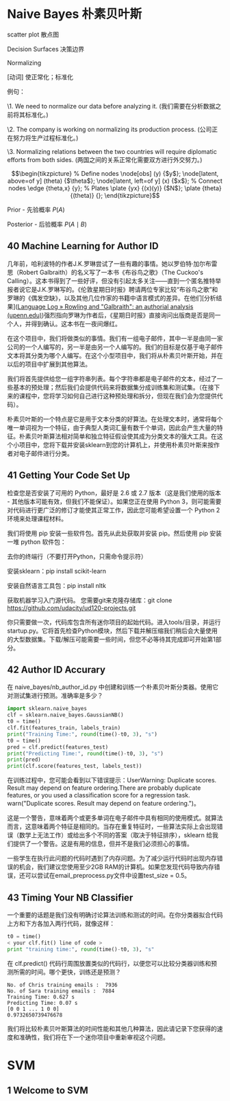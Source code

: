 # Naive Bayes 朴素贝叶斯

scatter plot 散点图

Decision Surfaces 决策边界

Normalizing

[动词] 使正常化；标准化

例句：

\1. We need to normalize our data before analyzing it. (我们需要在分析数据之前将其标准化。)

\2. The company is working on normalizing its production process. (公司正在努力将生产过程标准化。)

\3. Normalizing relations between the two countries will require diplomatic efforts from both sides. (两国之间的关系正常化需要双方进行外交努力。)

$$\begin{tikzpicture} % Define nodes \node[obs] (y) {$y$}; \node[latent, above=of y] (theta) {$\theta$}; \node[latent, left=of y] (x) {$x$}; % Connect nodes \edge {theta,x} {y}; % Plates \plate {yx} {(x)(y)} {$N$}; \plate {theta} {(theta)} {}; \end{tikzpicture}$$



Prior -  先验概率 $P(A)$

Posterior - 后验概率 $P(A\mid B)$



## 40 Machine Learning for Author ID

几年前，哈利波特的作者J.K.罗琳尝试了一些有趣的事情。她以罗伯特·加尔布雷思（Robert Galbraith）的名义写了一本书《布谷鸟之歌》（The Cuckoo's Calling）。这本书得到了一些好评，但没有引起太多关注——直到一个匿名推特举报者说它是J.K.罗琳写的。《伦敦星期日时报》聘请两位专家比较“布谷鸟之歌”和罗琳的《偶发空缺》，以及其他几位作家的书籍中语言模式的差异。在他们[分析结果]([Language Log » Rowling and "Galbraith": an authorial analysis (upenn.edu)](https://languagelog.ldc.upenn.edu/nll/?p=5315))强烈指向罗琳为作者后，《星期日时报》直接询问出版商是否是同一个人，并得到确认。这本书在一夜间爆红。

在这个项目中，我们将做类似的事情。我们有一组电子邮件，其中一半是由同一家公司的一个人编写的，另一半是由另一个人编写的。我们的目标是仅基于电子邮件文本将其分类为哪个人编写。在这个小型项目中，我们将从朴素贝叶斯开始，并在以后的项目中扩展到其他算法。

我们将首先提供给您一组字符串列表。每个字符串都是电子邮件的文本，经过了一些基本的预处理；然后我们会提供代码来将数据集分成训练集和测试集。（在接下来的课程中，您将学习如何自己进行这种预处理和拆分，但现在我们会为您提供代码）。

朴素贝叶斯的一个特点是它是用于文本分类的好算法。在处理文本时，通常将每个唯一单词视为一个特征，由于典型人类词汇量有数千个单词，因此会产生大量的特征。朴素贝叶斯算法相对简单和独立特征假设使其成为分类文本的强大工具。在这个小项目中，您将下载并安装sklearn到您的计算机上，并使用朴素贝叶斯来按作者对电子邮件进行分类。

## 41 Getting Your Code Set Up

检查您是否安装了可用的 Python，最好是 2.6 或 2.7 版本（这是我们使用的版本 - 其他版本可能有效，但我们不能保证）。如果您正在使用 Python 3，则可能需要对代码进行更广泛的修订才能使其正常工作，因此您可能希望设置一个 Python 2 环境来处理课程材料。



我们将使用 pip 安装一些软件包。首先从此处获取并安装 pip。然后使用 pip 安装一堆 python 软件包：

去你的终端行（不要打开Python，只需命令提示符）

安装sklearn：pip install scikit-learn

安装自然语言工具包：pip install nltk

获取机器学习入门源代码。 您需要git来克隆存储库：git clone https://github.com/udacity/ud120-projects.git

你只需要做一次，代码库包含所有迷你项目的起始代码。进入tools/目录，并运行startup.py。它将首先检查Python模块，然后下载并解压缩我们稍后会大量使用的大型数据集。下载/解压可能需要一些时间，但您不必等待其完成即可开始第1部分。

## 42 Author ID Accurary

在 naive_bayes/nb_author_id.py 中创建和训练一个朴素贝叶斯分类器。使用它对测试集进行预测。准确率是多少？

```python
import sklearn.naive_bayes
clf = sklearn.naive_bayes.GaussianNB()
t0 = time()
clf.fit(features_train, labels_train)
print("Training Time:", round(time()-t0, 3), "s")
t0 = time()
pred = clf.predict(features_test)
print("Predicting Time:", round(time()-t0, 3), "s")
print(pred)
print(clf.score(features_test, labels_test))
```

在训练过程中，您可能会看到以下错误提示：UserWarning: Duplicate scores. Result may depend on feature ordering.There are probably duplicate features, or you used a classification score for a regression task. warn("Duplicate scores. Result may depend on feature ordering.")。

这是一个警告，意味着两个或更多单词在电子邮件中具有相同的使用模式。就算法而言，这意味着两个特征是相同的。当存在重复特征时，一些算法实际上会出现错误（数学上无法工作）或给出多个不同的答案（取决于特征排序），sklearn 给我们提供了一个警告。这是有用的信息，但并不是我们必须担心的事情。

一些学生在执行此问题的代码时遇到了内存问题。为了减少运行代码时出现内存错误的机会，我们建议您使用至少2GB RAM的计算机。如果您发现代码导致内存错误，还可以尝试在email_preprocess.py文件中设置test_size = 0.5。

## 43 Timing Your NB Classifier

一个重要的话题是我们没有明确讨论算法训练和测试的时间。在你分类器拟合代码上方和下方各加入两行代码，就像这样：

```python
t0 = time()
< your clf.fit() line of code >
print "training time:", round(time()-t0, 3), "s"
```

在 clf.predict() 代码行周围放置类似的代码行，以便您可以比较分类器训练和预测所需的时间。哪个更快，训练还是预测？

```Shell
No. of Chris training emails :  7936
No. of Sara training emails :  7884
Training Time: 0.627 s
Predicting Time: 0.07 s
[0 0 1 ... 1 0 0]
0.9732650739476678
```

我们将比较朴素贝叶斯算法的时间性能和其他几种算法，因此请记录下您获得的速度和准确性，我们将在下一个迷你项目中重新审视这个问题。

# SVM 

## 1 Welcome to SVM